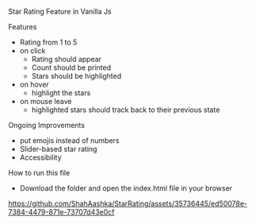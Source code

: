 Star Rating Feature in Vanilla Js

Features

* Rating from 1 to 5 
* on click
    - Rating should appear
    - Count should be printed
    - Stars should be highlighted
* on hover
    - highlight the stars
* on mouse leave
    - highlighted stars should track back to their previous state 

Ongoing Improvements

* put emojis instead of numbers
* Slider-based star rating
* Accessibility


How to run this file

* Download the folder and open the index.html file in your browser


https://github.com/ShahAashka/StarRating/assets/35736445/ed50078e-7384-4479-871e-73707d43e0cf

